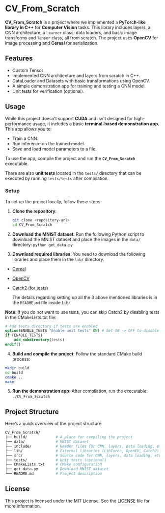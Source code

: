 # CV_From_Scratch

**CV_From_Scratch** is a project where we implemented a **PyTorch-like library in C++** for **Computer Vision** tasks. This library includes layers, a CNN architecture, a `Learner` class, data loaders, and basic image transforms and `Tensor` class, all from scratch. The project uses **OpenCV** for image processing and **Cereal** for serialization.

## Features
- Custom Tensor
- Implemented CNN architecture and layers from scratch in C++.
- DataLoader and Datasets with basic transformations using OpenCV.
- A simple demonstration app for training and testing a CNN model.
- Unit tests for verification (optional).

## Usage

While this project doesn't support **CUDA** and isn't designed for high-performance usage, it includes a basic **terminal-based demonstration app**. This app allows you to:
- Train a CNN.
- Run inference on the trained model.
- Save and load model parameters to a file.

To use the app, compile the project and run the **`CV_From_Scratch`** executable.

There are also **unit tests** located in the `tests/` directory that can be executed by running `tests/tests` after compilation.

### Setup

To set up the project locally, follow these steps:

1. **Clone the repository**:
   ```bash
   git clone <repository-url>
   cd CV_From_Scratch

2. **Download the MNIST dataset**: Run the following Python script to download the MNIST dataset and place the images in the `data/` directory: `python get_data.py`

3. **Download required libraries**: You need to download the following libraries and place them in the `lib/` directory:
- [Cereal](https://uscilab.github.io/cereal/index.html)
- [OpenCV](https://github.com/opencv/opencv/tree/4.10.0)
- [Catch2 (for tests)](https://github.com/catchorg/Catch2?tab=readme-ov-file)

  The details regarding setting up all the 3 above mentioned libraries is in the `README.md` file inside `lib/`

**Note**: If you do not want to use tests, you can skip Catch2 by disabling tests in the CMakeLists.txt file:
```CMake
# Add tests directory if tests are enabled
option(ENABLE_TESTS "Enable unit tests" ON) # Set ON -> OFF to disable tests
if (ENABLE_TESTS)
    add_subdirectory(tests)
endif()
```
4. **Build and compile the project**: Follow the standard CMake build process:
```bash
mkdir build
cd build
cmake ..
make
```
5. **Run the demonstration app**: After compilation, run the executable:
`./CV_From_Scratch`

## Project Structure
Here’s a quick overview of the project structure:
```bash
CV_From_Scratch/
├── build/             # A place for compiling the project
├── data/              # MNIST dataset
├── include/           # Header files for CNN, layers, data loading, etc.
├── lib/               # External libraries (LibTorch, OpenCV, Catch2)
├── src/               # Source code for CNN, layers, data loading, etc.
├── tests/             # Unit tests (optional)
├── CMakeLists.txt     # CMake configuration
├── get_data.py        # Download MNIST dataset
└── README.md          # Project description
```

## License

This project is licensed under the MIT License. See the [LICENSE](LICENSE) file for more information.